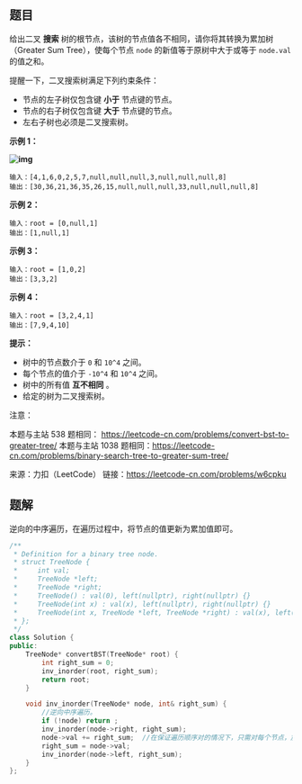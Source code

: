 ## 题目

给出二叉 **搜索** 树的根节点，该树的节点值各不相同，请你将其转换为累加树（Greater Sum Tree），使每个节点 `node` 的新值等于原树中大于或等于 `node.val` 的值之和。

提醒一下，二叉搜索树满足下列约束条件：

- 节点的左子树仅包含键 **小于** 节点键的节点。
- 节点的右子树仅包含键 **大于** 节点键的节点。
- 左右子树也必须是二叉搜索树。

 

**示例 1：**

**![img](https://mdpicbed.oss-cn-hongkong.aliyuncs.com/imgs/tree.png)**

```
输入：[4,1,6,0,2,5,7,null,null,null,3,null,null,null,8]
输出：[30,36,21,36,35,26,15,null,null,null,33,null,null,null,8]
```

**示例 2：**

```
输入：root = [0,null,1]
输出：[1,null,1]
```

**示例 3：**

```
输入：root = [1,0,2]
输出：[3,3,2]
```

**示例 4：**

```
输入：root = [3,2,4,1]
输出：[7,9,4,10]
```

 

**提示：**

- 树中的节点数介于 `0` 和 `10^4` 之间。
- 每个节点的值介于 `-10^4` 和 `10^4` 之间。
- 树中的所有值 **互不相同** 。
- 给定的树为二叉搜索树。



注意：

本题与主站 538 题相同： https://leetcode-cn.com/problems/convert-bst-to-greater-tree/
本题与主站 1038 题相同：https://leetcode-cn.com/problems/binary-search-tree-to-greater-sum-tree/

来源：力扣（LeetCode）
链接：https://leetcode-cn.com/problems/w6cpku

## 题解

逆向的中序遍历，在遍历过程中，将节点的值更新为累加值即可。

```C++
/**
 * Definition for a binary tree node.
 * struct TreeNode {
 *     int val;
 *     TreeNode *left;
 *     TreeNode *right;
 *     TreeNode() : val(0), left(nullptr), right(nullptr) {}
 *     TreeNode(int x) : val(x), left(nullptr), right(nullptr) {}
 *     TreeNode(int x, TreeNode *left, TreeNode *right) : val(x), left(left), right(right) {}
 * };
 */
class Solution {
public:
    TreeNode* convertBST(TreeNode* root) {
        int right_sum = 0;
        inv_inorder(root, right_sum);
        return root;
    }

    void inv_inorder(TreeNode* node, int& right_sum) {
        //逆向中序遍历。
        if (!node) return ;
        inv_inorder(node->right, right_sum);
        node->val += right_sum;  //在保证遍历顺序对的情况下，只需对每个节点，加上已遍历节点的值之和即可
        right_sum = node->val;
        inv_inorder(node->left, right_sum);
    }
};
```

